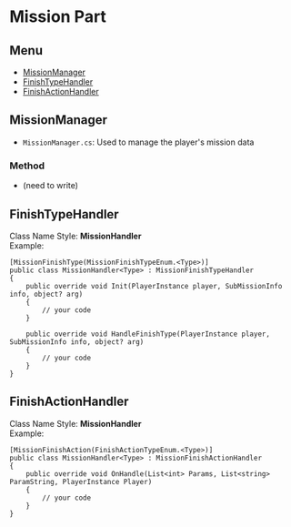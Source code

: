 # Mission Part
## Menu
- [MissionManager](#missionmanager)
- [FinishTypeHandler](#finishtypehandler)
- [FinishActionHandler](#finishactionhandler)

## MissionManager
- `MissionManager.cs`: Used to manage the player's mission data

### Method
- (need to write)


## FinishTypeHandler

Class Name Style: **MissionHandler<Type>**  
Example:
```
[MissionFinishType(MissionFinishTypeEnum.<Type>)]
public class MissionHandler<Type> : MissionFinishTypeHandler
{
    public override void Init(PlayerInstance player, SubMissionInfo info, object? arg)
    {
        // your code
    } 

    public override void HandleFinishType(PlayerInstance player, SubMissionInfo info, object? arg)
    {
        // your code
    }
}
```

## FinishActionHandler

Class Name Style: **MissionHandler<Type>**  
Example:
```
[MissionFinishAction(FinishActionTypeEnum.<Type>)]
public class MissionHandler<Type> : MissionFinishActionHandler
{
    public override void OnHandle(List<int> Params, List<string> ParamString, PlayerInstance Player)
    {
        // your code
    }
}
```
